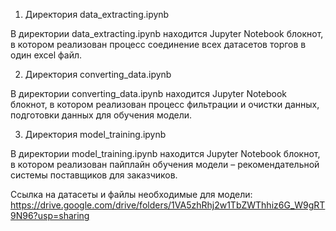 1.	Директория data_extracting.ipynb

В директории data_extracting.ipynb находится Jupyter Notebook блокнот, в котором реализован процесс соединение всех датасетов торгов в один excel файл.

2.	Директория converting_data.ipynb

В директории converting_data.ipynb находится Jupyter Notebook блокнот, в котором реализован процесс фильтрации и очистки данных, подготовки данных для обучения модели.

3.	Директория model_training.ipynb

В директории model_training.ipynb находится Jupyter Notebook блокнот, в котором реализован пайплайн обучения модели – рекомендательной системы поставщиков для заказчиков.


Ссылка на датасеты и файлы необходимые для модели: https://drive.google.com/drive/folders/1VA5zhRhj2w1TbZWThhiz6G_W9gRT9N96?usp=sharing
